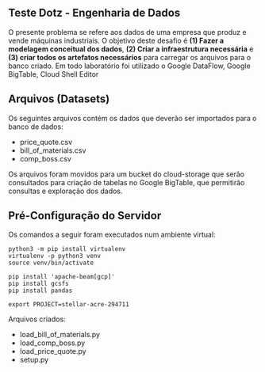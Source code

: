 ## Teste Dotz - Engenharia de Dados

O presente problema se refere aos dados de uma empresa que produz e vende máquinas industriais. O objetivo deste desafio é **(1) Fazer a modelagem conceitual dos dados**, **(2) Criar a infraestrutura necessária** e **(3) criar todos os artefatos necessários** para carregar os arquivos para o banco criado.
Em todo laboratório foi utilizado o Google DataFlow, Google BigTable, Cloud Shell Editor


## Arquivos (Datasets)

Os seguintes arquivos contém os dados que deverão ser importados para o banco de dados:
- price_quote.csv
- bill_of_materials.csv
- comp_boss.csv

Os arquivos foram movidos para um bucket do cloud-storage que serão consultados para criação de tabelas no Google BigTable, que permitirão consultas e exploração dos dados.

## Pré-Configuração do Servidor

Os comandos a seguir foram executados num ambiente virtual:


    python3 -m pip install virtualenv
    virtualenv -p python3 venv
    source venv/bin/activate
    
    pip install 'apache-beam[gcp]'
    pip install gcsfs
    pip install pandas
    
    export PROJECT=stellar-acre-294711
Arquivos criados:

 - load_bill_of_materials.py
 - load_comp_boss.py
 - load_price_quote.py
 - setup.py
